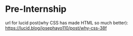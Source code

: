 # Pre-Internship
url for lucid post(why CSS has made HTML so much better): https://lucid.blog/josephayo110/post/why-css-38f
